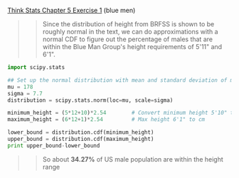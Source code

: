 [Think Stats Chapter 5 Exercise 1](http://greenteapress.com/thinkstats2/html/thinkstats2006.html#toc50) (blue men)

>> Since the distribution of height from BRFSS is shown to be roughly normal in the text,
>> we can do approximations with a normal CDF to figure out the percentage of males
>> that are within the Blue Man Group's height requirements of 5'11" and 6'1".

```python
import scipy.stats

## Set up the normal distribution with mean and standard deviation of male height
mu = 178
sigma = 7.7
distribution = scipy.stats.norm(loc=mu, scale=sigma)

minimum_height = (5*12+10)*2.54        # Convert minimum height 5'10" to cm
maximum_height = (6*12+1)*2.54         # Max height 6'1" to cm

lower_bound = distribution.cdf(minimum_height)
upper_bound = distribution.cdf(maximum_height)
print upper_bound-lower_bound
```

>> So about **34.27%** of US male population are within the height range
